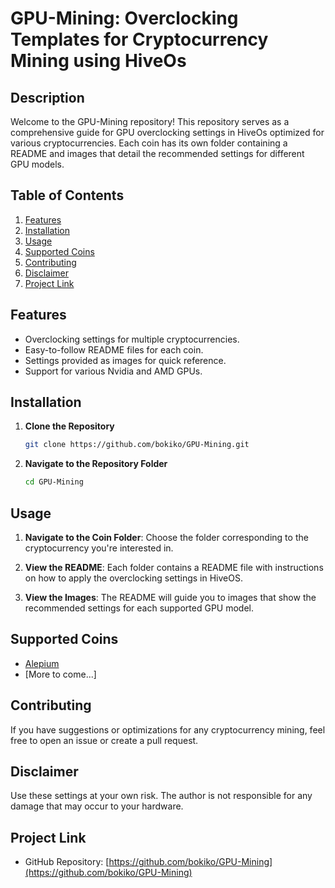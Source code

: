 

# GPU-Mining: Overclocking Templates for Cryptocurrency Mining using HiveOs

## Description

Welcome to the GPU-Mining repository! This repository serves as a comprehensive guide for GPU overclocking settings in HiveOs optimized for various cryptocurrencies. Each coin has its own folder containing a README and images that detail the recommended settings for different GPU models.

## Table of Contents

1. [Features](#features)
2. [Installation](#installation)
3. [Usage](#usage)
4. [Supported Coins](#supported-coins)
5. [Contributing](#contributing)
6. [Disclaimer](#disclaimer)
7. [Project Link](#project-link)

## Features

- Overclocking settings for multiple cryptocurrencies.
- Easy-to-follow README files for each coin.
- Settings provided as images for quick reference.
- Support for various Nvidia and AMD GPUs.

## Installation

1. **Clone the Repository**
    ```bash
    git clone https://github.com/bokiko/GPU-Mining.git
    ```

2. **Navigate to the Repository Folder**
    ```bash
    cd GPU-Mining
    ```

## Usage

1. **Navigate to the Coin Folder**: Choose the folder corresponding to the cryptocurrency you're interested in.

2. **View the README**: Each folder contains a README file with instructions on how to apply the overclocking settings in HiveOS.

3. **View the Images**: The README will guide you to images that show the recommended settings for each supported GPU model.

## Supported Coins

- [Alepium]([/Alepium](https://github.com/bokiko/GPU-Mining/tree/main/Alephium))
- [More to come...]

## Contributing

If you have suggestions or optimizations for any cryptocurrency mining, feel free to open an issue or create a pull request.

## Disclaimer

Use these settings at your own risk. The author is not responsible for any damage that may occur to your hardware.

## Project Link

- GitHub Repository: [https://github.com/bokiko/GPU-Mining](https://github.com/bokiko/GPU-Mining)

